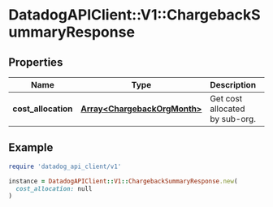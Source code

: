# DatadogAPIClient::V1::ChargebackSummaryResponse

## Properties

| Name | Type | Description | Notes |
| ---- | ---- | ----------- | ----- |
| **cost_allocation** | [**Array&lt;ChargebackOrgMonth&gt;**](ChargebackOrgMonth.md) | Get cost allocated by sub-org. | [optional] |

## Example

```ruby
require 'datadog_api_client/v1'

instance = DatadogAPIClient::V1::ChargebackSummaryResponse.new(
  cost_allocation: null
)
```

